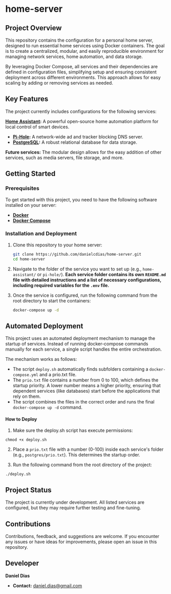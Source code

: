 # home-server

## Project Overview

This repository contains the configuration for a personal home server, designed to run essential home services using Docker containers. The goal is to create a centralized, modular, and easily reproducible environment for managing network services, home automation, and data storage.

By leveraging Docker Compose, all services and their dependencies are defined in configuration files, simplifying setup and ensuring consistent deployment across different environments. This approach allows for easy scaling by adding or removing services as needed.

## Key Features

The project currently includes configurations for the following services:

 **[Home Assistant](https://www.home-assistant.io/):** A powerful open-source home automation platform for local control of smart devices.
* **[Pi-Hole](https://pi-hole.net/):** A network-wide ad and tracker blocking DNS server.
* **[PostgreSQL](https://www.postgresql.org/):** A robust relational database for data storage.

**Future services:** The modular design allows for the easy addition of other services, such as media servers, file storage, and more.

## Getting Started

### Prerequisites

To get started with this project, you need to have the following software installed on your server:

* [**Docker**](https://docs.docker.com/get-docker/)
* [**Docker Compose**](https://docs.docker.com/compose/install/)

### Installation and Deployment

1.  Clone this repository to your home server:

    ```bash
    git clone https://github.com/danielcdias/home-server.git
    cd home-server
    ```

2.  Navigate to the folder of the service you want to set up (e.g., `home-assistant/` or `pi-hole/`). **Each service folder contains its own `README.md` file with detailed instructions and a list of necessary configurations, including required variables for the `.env` file.**

3.  Once the service is configured, run the following command from the root directory to start the containers:

    ```bash
    docker-compose up -d
    ```

## Automated Deployment

This project uses an automated deployment mechanism to manage the startup of services. Instead of running docker-compose commands manually for each service, a single script handles the entire orchestration.

The mechanism works as follows:

* The script `deploy.sh` automatically finds subfolders containing a `docker-compose.yml` and a prio.txt file.
* The `prio.txt` file contains a number from 0 to 100, which defines the startup priority. A lower number means a higher priority, ensuring that dependent services (like databases) start before the applications that rely on them.
* The script combines the files in the correct order and runs the final `docker-compose up -d` command.

#### How to Deploy

1. Make sure the deploy.sh script has execute permissions:

```
chmod +x deploy.sh
```

2. Place a `prio.txt` file with a number (0-100) inside each service's folder (e.g., `postgres/prio.txt`). This determines the startup order.

3. Run the following command from the root directory of the project:

```
./deploy.sh
```

## Project Status

The project is currently under development. All listed services are configured, but they may require further testing and fine-tuning.

## Contributions

Contributions, feedback, and suggestions are welcome. If you encounter any issues or have ideas for improvements, please open an issue in this repository.

## Developer

**Daniel Dias**
* **Contact:** daniel.dias@gmail.com